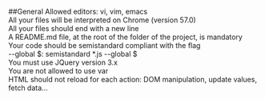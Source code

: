 ##General
Allowed editors: vi, vim, emacs <br>
All your files will be interpreted on Chrome (version 57.0)<br>
All your files should end with a new line<br>
A README.md file, at the root of the folder of the project, is mandatory<br>
Your code should be semistandard compliant with the flag <br>
--global $: semistandard *.js --global $<br>
You must use JQuery version 3.x<br>
You are not allowed to use var<br>
HTML should not reload for each action: DOM manipulation, update values, fetch data…<br>
